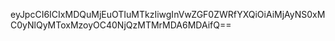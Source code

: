 eyJpcCI6ICIxMDQuMjEuOTIuMTkzIiwgInVwZGF0ZWRfYXQiOiAiMjAyNS0xMC0yNlQyMToxMzoyOC40NjQzMTMrMDA6MDAifQ==